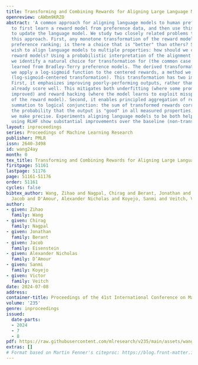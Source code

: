 ```yaml
---
title: Transforming and Combining Rewards for Aligning Large Language Models
openreview: cAWbm9KRZO
abstract: 'A common approach for aligning language models to human preferences is
  to first learn a reward model from preference data, and then use this reward model
  to update the language model. We study two closely related problems that arise in
  this approach. First, any monotone transformation of the reward model preserves
  preference ranking; is there a choice that is "better" than others? Second, we often
  wish to align language models to multiple properties: how should we combine multiple
  reward models? Using a probabilistic interpretation of the alignment procedure,
  we identify a natural choice for transformation for (the common case of) rewards
  learned from Bradley-Terry preference models. The derived transformation is straightforward:
  we apply a log-sigmoid function to the centered rewards, a method we term "LSC-transformation"
  (log-sigmoid-centered transformation). This transformation has two important properties.
  First, it emphasizes improving poorly-performing outputs, rather than outputs that
  already score well. This mitigates both underfitting (where some prompts are not
  improved) and reward hacking (where the model learns to exploit misspecification
  of the reward model). Second, it enables principled aggregation of rewards by linking
  summation to logical conjunction: the sum of transformed rewards corresponds to
  the probability that the output is "good" in all measured properties, in a sense
  we make precise. Experiments aligning language models to be both helpful and harmless
  using RLHF show substantial improvements over the baseline (non-transformed) approach.'
layout: inproceedings
series: Proceedings of Machine Learning Research
publisher: PMLR
issn: 2640-3498
id: wang24ay
month: 0
tex_title: Transforming and Combining Rewards for Aligning Large Language Models
firstpage: 51161
lastpage: 51176
page: 51161-51176
order: 51161
cycles: false
bibtex_author: Wang, Zihao and Nagpal, Chirag and Berant, Jonathan and Eisenstein,
  Jacob and D'Amour, Alexander Nicholas and Koyejo, Sanmi and Veitch, Victor
author:
- given: Zihao
  family: Wang
- given: Chirag
  family: Nagpal
- given: Jonathan
  family: Berant
- given: Jacob
  family: Eisenstein
- given: Alexander Nicholas
  family: D’Amour
- given: Sanmi
  family: Koyejo
- given: Victor
  family: Veitch
date: 2024-07-08
address:
container-title: Proceedings of the 41st International Conference on Machine Learning
volume: '235'
genre: inproceedings
issued:
  date-parts:
  - 2024
  - 7
  - 8
pdf: https://raw.githubusercontent.com/mlresearch/v235/main/assets/wang24ay/wang24ay.pdf
extras: []
# Format based on Martin Fenner's citeproc: https://blog.front-matter.io/posts/citeproc-yaml-for-bibliographies/
---
```

